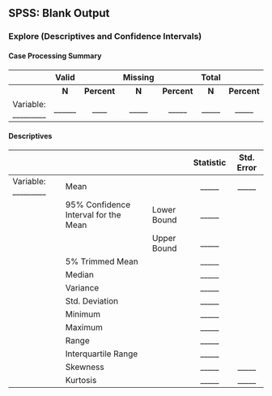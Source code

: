 ## SPSS: Blank Output

### Explore (Descriptives and Confidence Intervals)

#### Case Processing Summary

||Valid||Missing||Total||
| :- | :-: | :-: | :-: | :-: | :-: | :-: |
||**N**|**Percent**|**N**|**Percent**|**N**|**Percent**|
|Variable: \_\_\_\_\_\_\_\_\_|\_\_\_\_\_\_|\_\_\_\_|\_\_\_\_\_|\_\_\_\_\_|\_\_\_\_\_|\_\_\_\_\_|

#### Descriptives

||||Statistic|Std. Error|
| :- | :- |:- | :-: | :-: |
|Variable: \_\_\_\_\_\_\_\_\_|Mean||\_\_\_\_\_|\_\_\_\_\_|
||95% Confidence Interval for the Mean|Lower Bound|\_\_\_\_\_||
|||Upper Bound|\_\_\_\_\_||
||5% Trimmed Mean||\_\_\_\_\_||
||Median||\_\_\_\_\_||
||Variance||\_\_\_\_\_||
||Std. Deviation||\_\_\_\_\_||
||Minimum||\_\_\_\_\_||
||Maximum||\_\_\_\_\_||
||Range||\_\_\_\_\_||
||Interquartile Range||\_\_\_\_\_||
||Skewness||\_\_\_\_\_|\_\_\_\_\_|
||Kurtosis||\_\_\_\_\_|\_\_\_\_\_|
